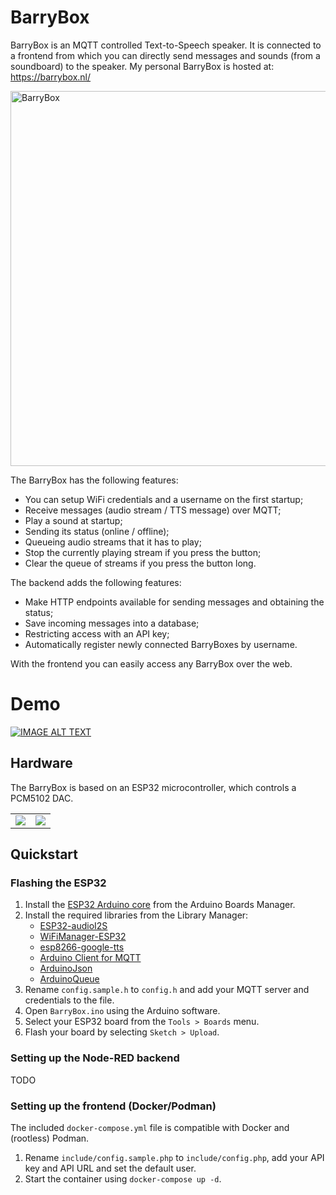 # BarryBox
BarryBox is an MQTT controlled Text-to-Speech speaker. It is connected to a frontend from which you can directly send messages and sounds (from a soundboard) to the speaker. My personal BarryBox is hosted at: https://barrybox.nl/

<img src="https://i.imgur.com/nki11Zw.jpg" alt="BarryBox" width="600"/>

The BarryBox has the following features:
  * You can setup WiFi credentials and a username on the first startup;
  * Receive messages (audio stream / TTS message) over MQTT;
  * Play a sound at startup;
  * Sending its status (online / offline);
  * Queueing audio streams that it has to play;
  * Stop the currently playing stream if you press the button;
  * Clear the queue of streams if you press the button long.

The backend adds the following features:
  * Make HTTP endpoints available for sending messages and obtaining the status;
  * Save incoming messages into a database;
  * Restricting access with an API key;
  * Automatically register newly connected BarryBoxes by username.

With the frontend you can easily access any BarryBox over the web.

# Demo
[![IMAGE ALT TEXT](http://img.youtube.com/vi/L5berj419ZM/0.jpg)](http://www.youtube.com/watch?v=L5berj419ZM "BarryBox: TTS WiFi Speaker")


## Hardware

The BarryBox is based on an ESP32 microcontroller, which controls a PCM5102 DAC.

<table>
  <tr>
    <td valign="top"><img src="https://i.imgur.com/L86SzJb.png"/></td>
    <td valign="top"><img src="https://i.imgur.com/l439Zwu.png"/></td>
  </tr>
</table>

## Quickstart
### Flashing the ESP32
1. Install the [ESP32 Arduino core](https://github.com/espressif/arduino-esp32) from the Arduino Boards Manager.
2. Install the required libraries from the Library Manager:
    - [ESP32-audioI2S](https://github.com/schreibfaul1/ESP32-audioI2S)
    - [WiFiManager-ESP32](https://github.com/tzapu/WiFiManager)
    - [esp8266-google-tts](https://github.com/horihiro/esp8266-google-tts)
    - [Arduino Client for MQTT](https://github.com/knolleary/pubsubclient)
    - [ArduinoJson](https://github.com/bblanchon/ArduinoJson)
    - [ArduinoQueue](https://github.com/EinarArnason/ArduinoQueue)
3. Rename `config.sample.h` to `config.h` and add your MQTT server and credentials to the file.
4. Open `BarryBox.ino` using the Arduino software.
5. Select your ESP32 board from the `Tools > Boards` menu.
6. Flash your board by selecting `Sketch > Upload`.

[^1]: Use the development version through the `Add .ZIP Library` feature. Do not use the latest release (V0.16) as it is not compatible with the ESP32.

### Setting up the Node-RED backend
TODO

### Setting up the frontend (Docker/Podman)
The included `docker-compose.yml` file is compatible with Docker and (rootless) Podman.
1. Rename `include/config.sample.php` to `include/config.php`, add your API key and API URL and set the default user.
2. Start the container using `docker-compose up -d`.
